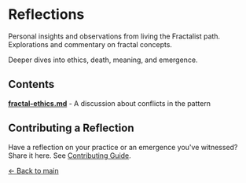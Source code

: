# Reflections

Personal insights and observations from living the Fractalist path.
Explorations and commentary on fractal concepts.

Deeper dives into ethics, death, meaning, and emergence.

## Contents

**[fractal-ethics.md](fractal-ethics.med)** - A discussion about conflicts in the pattern

## Contributing a Reflection

Have a reflection on your practice or an emergence you've witnessed? Share it here. See [Contributing Guide](../CONTRIBUTING.md).

[← Back to main](../README.md)  
